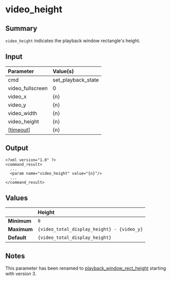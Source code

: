 # video\_height #
## Summary ##

`video_height` indicates the playback window rectangle's height.

## Input ##

| **Parameter**      | **Value(s)**         |
|:-------------------|:---------------------|
| cmd                | set\_playback\_state |
| video\_fullscreen  | 0                    |
| video\_x           | {n}                  |
| video\_y           | {n}                  |
| video\_width       | {n}                  |
| video\_height      | {n}                  |
| [[timeout](timeout.md)]      | {n}                  |

## Output ##

```
<?xml version="1.0" ?>
<command_result>
  ...
  <param name="video_height" value="{n}"/>
  ...
</command_result>
```

## Values ##

|           | **Height**                                   |
|:----------|:---------------------------------------------|
| **Minimum** | `0`                                          |
| **Maximum** | `{video_total_display_height} - {video_y}`   |
| **Default** | `{video_total_display_height}`               |

## Notes ##

This parameter has been renamed to [playback\_window\_rect\_height](PlaybackWindowRectHeight.md) starting with version 3.